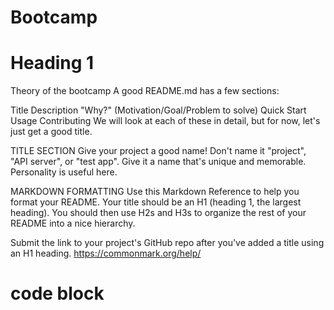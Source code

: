 # Bootcamp
# Heading 1
Theory of the bootcamp
A good README.md has a few sections:

Title
Description
"Why?" (Motivation/Goal/Problem to solve)
Quick Start
Usage
Contributing
We will look at each of these in detail, but for now, let's just get a good title.

TITLE SECTION
Give your project a good name! Don't name it "project", "API server", or "test app". Give it a name that's unique and memorable. Personality is useful here.

MARKDOWN FORMATTING
Use this Markdown Reference to help you format your README. Your title should be an H1 (heading 1, the largest heading). You should then use H2s and H3s to organize the rest of your README into a nice hierarchy.

Submit the link to your project's GitHub repo after you've added a title using an H1 heading.
https://commonmark.org/help/
#
# code block

